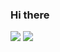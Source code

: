 ### Hi there 

<img src="https://github-readme-stats.vercel.app/api?username=denizedizcan&count_private=true&show_icons=true&include_all_commits=true" />

<img src="https://github-readme-stats.vercel.app/api/top-langs/?username=denizedizcan" />
